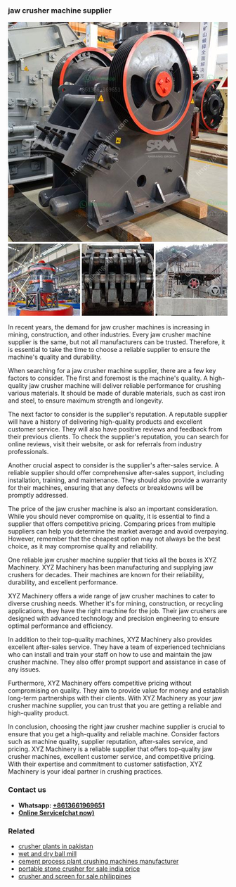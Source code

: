 <h3>jaw crusher machine supplier</h3><img src='1702950100.jpg' alt=''><p>In recent years, the demand for jaw crusher machines is increasing in mining, construction, and other industries. Every jaw crusher machine supplier is the same, but not all manufacturers can be trusted. Therefore, it is essential to take the time to choose a reliable supplier to ensure the machine's quality and durability.</p><p>When searching for a jaw crusher machine supplier, there are a few key factors to consider. The first and foremost is the machine's quality. A high-quality jaw crusher machine will deliver reliable performance for crushing various materials. It should be made of durable materials, such as cast iron and steel, to ensure maximum strength and longevity.</p><p>The next factor to consider is the supplier's reputation. A reputable supplier will have a history of delivering high-quality products and excellent customer service. They will also have positive reviews and feedback from their previous clients. To check the supplier's reputation, you can search for online reviews, visit their website, or ask for referrals from industry professionals.</p><p>Another crucial aspect to consider is the supplier's after-sales service. A reliable supplier should offer comprehensive after-sales support, including installation, training, and maintenance. They should also provide a warranty for their machines, ensuring that any defects or breakdowns will be promptly addressed.</p><p>The price of the jaw crusher machine is also an important consideration. While you should never compromise on quality, it is essential to find a supplier that offers competitive pricing. Comparing prices from multiple suppliers can help you determine the market average and avoid overpaying. However, remember that the cheapest option may not always be the best choice, as it may compromise quality and reliability.</p><p>One reliable jaw crusher machine supplier that ticks all the boxes is XYZ Machinery. XYZ Machinery has been manufacturing and supplying jaw crushers for decades. Their machines are known for their reliability, durability, and excellent performance.</p><p>XYZ Machinery offers a wide range of jaw crusher machines to cater to diverse crushing needs. Whether it's for mining, construction, or recycling applications, they have the right machine for the job. Their jaw crushers are designed with advanced technology and precision engineering to ensure optimal performance and efficiency.</p><p>In addition to their top-quality machines, XYZ Machinery also provides excellent after-sales service. They have a team of experienced technicians who can install and train your staff on how to use and maintain the jaw crusher machine. They also offer prompt support and assistance in case of any issues.</p><p>Furthermore, XYZ Machinery offers competitive pricing without compromising on quality. They aim to provide value for money and establish long-term partnerships with their clients. With XYZ Machinery as your jaw crusher machine supplier, you can trust that you are getting a reliable and high-quality product.</p><p>In conclusion, choosing the right jaw crusher machine supplier is crucial to ensure that you get a high-quality and reliable machine. Consider factors such as machine quality, supplier reputation, after-sales service, and pricing. XYZ Machinery is a reliable supplier that offers top-quality jaw crusher machines, excellent customer service, and competitive pricing. With their expertise and commitment to customer satisfaction, XYZ Machinery is your ideal partner in crushing practices.</p><h3>Contact us</h3><ul><li><strong>Whatsapp:&nbsp;<a href="https://wa.me/8613661969651">+8613661969651</a></strong></li><li><a href="https://swt.shibang-china.com/?git&amp;zhl&amp;jaw crusher machine supplier"><strong>Online Service(chat now)</strong></a></li></ul><h3>Related</h3><ul><li><a href='crusher plants in pakistan.md'>crusher plants in pakistan</a></li><li><a href='wet and dry ball mill.md'>wet and dry ball mill</a></li><li><a href='cement process plant crushing machines manufacturer.md'>cement process plant crushing machines manufacturer</a></li><li><a href='portable stone crusher for sale india price.md'>portable stone crusher for sale india price</a></li><li><a href='crusher and screen for sale philippines.md'>crusher and screen for sale philippines</a></li></ul>